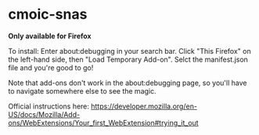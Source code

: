 # cmoic-snas
**Only available for Firefox**

To install: Enter about:debugging in your search bar. Click "This Firefox" on the left-hand side, then "Load Temporary Add-on". Selct the manifest.json file and you're good to go! 

Note that add-ons don't work in the about:debugging page, so you'll have to navigate somewhere else to see the magic.

Official instructions here:
https://developer.mozilla.org/en-US/docs/Mozilla/Add-ons/WebExtensions/Your_first_WebExtension#trying_it_out
